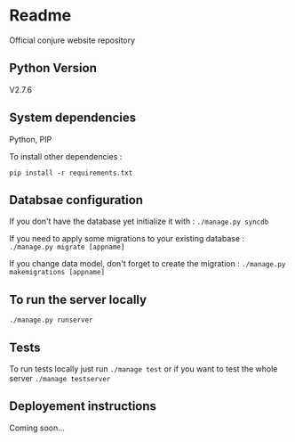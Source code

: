 # Readme #

Official conjure website repository

## Python Version ##
V2.7.6

## System dependencies ##
Python, PIP

To install other dependencies :
```
pip install -r requirements.txt
```

## Databsae configuration ##
If you don't have the database yet initialize it with :
``` ./manage.py syncdb ```

If you need to apply some migrations to your existing database :
``` ./manage.py migrate [appname]```

If you change data model, don't forget to create the migration :
``` ./manage.py makemigrations [appname] ```

## To run the server locally ##
``` ./manage.py runserver ```

## Tests ##
To run tests locally just run 
``` ./manage test ```
or if you want to test the whole server
``` ./manage testserver ```

## Deployement instructions ##
Coming soon...
